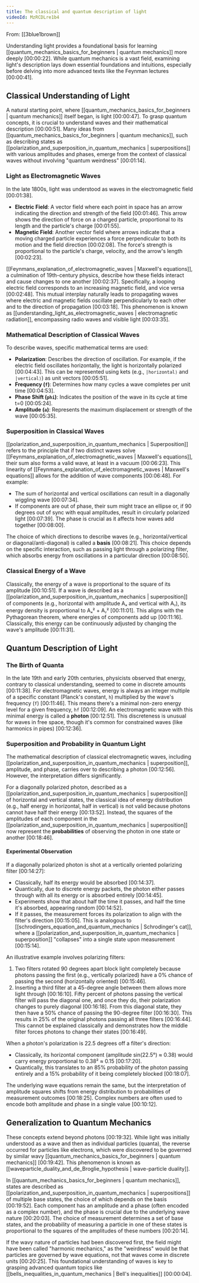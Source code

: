```yaml
---
title: The classical and quantum description of light
videoId: MzRCDLre1b4
---
```


From: [[3blue1brown]] <br/> 

Understanding light provides a foundational basis for learning [[quantum_mechanics_basics_for_beginners | quantum mechanics]] more deeply <a class="yt-timestamp" data-t="00:00:22">[00:00:22]</a>. While quantum mechanics is a vast field, examining light's description lays down essential foundations and intuitions, especially before delving into more advanced texts like the Feynman lectures <a class="yt-timestamp" data-t="00:00:41">[00:00:41]</a>.

## Classical Understanding of Light

A natural starting point, where [[quantum_mechanics_basics_for_beginners | quantum mechanics]] itself began, is light <a class="yt-timestamp" data-t="00:00:47">[00:00:47]</a>. To grasp quantum concepts, it is crucial to understand waves and their mathematical description <a class="yt-timestamp" data-t="00:00:51">[00:00:51]</a>. Many ideas from [[quantum_mechanics_basics_for_beginners | quantum mechanics]], such as describing states as [[polarization_and_superposition_in_quantum_mechanics | superpositions]] with various amplitudes and phases, emerge from the context of classical waves without involving "quantum weirdness" <a class="yt-timestamp" data-t="00:01:14">[00:01:14]</a>.

### Light as Electromagnetic Waves

In the late 1800s, light was understood as waves in the electromagnetic field <a class="yt-timestamp" data-t="00:01:38">[00:01:38]</a>.

*   **Electric Field**: A vector field where each point in space has an arrow indicating the direction and strength of the field <a class="yt-timestamp" data-t="00:01:46">[00:01:46]</a>. This arrow shows the direction of force on a charged particle, proportional to its length and the particle's charge <a class="yt-timestamp" data-t="00:01:55">[00:01:55]</a>.
*   **Magnetic Field**: Another vector field where arrows indicate that a moving charged particle experiences a force perpendicular to both its motion and the field direction <a class="yt-timestamp" data-t="00:02:08">[00:02:08]</a>. The force's strength is proportional to the particle's charge, velocity, and the arrow's length <a class="yt-timestamp" data-t="00:02:23">[00:02:23]</a>.

[[Feynmans_explanation_of_electromagnetic_waves | Maxwell's equations]], a culmination of 19th-century physics, describe how these fields interact and cause changes to one another <a class="yt-timestamp" data-t="00:02:37">[00:02:37]</a>. Specifically, a looping electric field corresponds to an increasing magnetic field, and vice versa <a class="yt-timestamp" data-t="00:02:48">[00:02:48]</a>. This mutual interplay naturally leads to propagating waves where electric and magnetic fields oscillate perpendicularly to each other and to the direction of propagation <a class="yt-timestamp" data-t="00:03:18">[00:03:18]</a>. This phenomenon is known as [[understanding_light_as_electromagnetic_waves | electromagnetic radiation]], encompassing radio waves and visible light <a class="yt-timestamp" data-t="00:03:35">[00:03:35]</a>.

### Mathematical Description of Classical Waves

To describe waves, specific mathematical terms are used:

*   **Polarization**: Describes the direction of oscillation. For example, if the electric field oscillates horizontally, the light is horizontally polarized <a class="yt-timestamp" data-t="00:04:43">[00:04:43]</a>. This can be represented using kets (e.g., `|horizontal⟩` and `|vertical⟩`) as unit vectors <a class="yt-timestamp" data-t="00:05:51">[00:05:51]</a>.
*   **Frequency (`f`)**: Determines how many cycles a wave completes per unit time <a class="yt-timestamp" data-t="00:04:53">[00:04:53]</a>.
*   **Phase Shift (`phi`)**: Indicates the position of the wave in its cycle at time t=0 <a class="yt-timestamp" data-t="00:05:24">[00:05:24]</a>.
*   **Amplitude (`a`)**: Represents the maximum displacement or strength of the wave <a class="yt-timestamp" data-t="00:05:35">[00:05:35]</a>.

### Superposition in Classical Waves

[[polarization_and_superposition_in_quantum_mechanics | Superposition]] refers to the principle that if two distinct waves solve [[Feynmans_explanation_of_electromagnetic_waves | Maxwell's equations]], their sum also forms a valid wave, at least in a vacuum <a class="yt-timestamp" data-t="00:06:23">[00:06:23]</a>. This linearity of [[Feynmans_explanation_of_electromagnetic_waves | Maxwell's equations]] allows for the addition of wave components <a class="yt-timestamp" data-t="00:06:48">[00:06:48]</a>. For example:
*   The sum of horizontal and vertical oscillations can result in a diagonally wiggling wave <a class="yt-timestamp" data-t="00:07:34">[00:07:34]</a>.
*   If components are out of phase, their sum might trace an ellipse or, if 90 degrees out of sync with equal amplitudes, result in circularly polarized light <a class="yt-timestamp" data-t="00:07:39">[00:07:39]</a>. The phase is crucial as it affects how waves add together <a class="yt-timestamp" data-t="00:08:00">[00:08:00]</a>.

The choice of which directions to describe waves (e.g., horizontal/vertical or diagonal/anti-diagonal) is called a **basis** <a class="yt-timestamp" data-t="00:08:21">[00:08:21]</a>. This choice depends on the specific interaction, such as passing light through a polarizing filter, which absorbs energy from oscillations in a particular direction <a class="yt-timestamp" data-t="00:08:50">[00:08:50]</a>.

### Classical Energy of a Wave

Classically, the energy of a wave is proportional to the square of its amplitude <a class="yt-timestamp" data-t="00:10:51">[00:10:51]</a>. If a wave is described as a [[polarization_and_superposition_in_quantum_mechanics | superposition]] of components (e.g., horizontal with amplitude Aₓ and vertical with Aᵧ), its energy density is proportional to Aₓ² + Aᵧ² <a class="yt-timestamp" data-t="00:11:01">[00:11:01]</a>. This aligns with the Pythagorean theorem, where energies of components add up <a class="yt-timestamp" data-t="00:11:16">[00:11:16]</a>. Classically, this energy can be continuously adjusted by changing the wave's amplitude <a class="yt-timestamp" data-t="00:11:31">[00:11:31]</a>.

## Quantum Description of Light

### The Birth of Quanta

In the late 19th and early 20th centuries, physicists observed that energy, contrary to classical understanding, seemed to come in discrete amounts <a class="yt-timestamp" data-t="00:11:38">[00:11:38]</a>. For electromagnetic waves, energy is always an integer multiple of a specific constant (Planck's constant, `h`) multiplied by the wave's frequency (`f`) <a class="yt-timestamp" data-t="00:11:46">[00:11:46]</a>. This means there's a minimal non-zero energy level for a given frequency, `hf` <a class="yt-timestamp" data-t="00:12:09">[00:12:09]</a>. An electromagnetic wave with this minimal energy is called a **photon** <a class="yt-timestamp" data-t="00:12:51">[00:12:51]</a>. This discreteness is unusual for waves in free space, though it's common for constrained waves (like harmonics in pipes) <a class="yt-timestamp" data-t="00:12:36">[00:12:36]</a>.

### Superposition and Probability in Quantum Light

The mathematical description of classical electromagnetic waves, including [[polarization_and_superposition_in_quantum_mechanics | superposition]], amplitude, and phase, carries over to describing a photon <a class="yt-timestamp" data-t="00:12:56">[00:12:56]</a>. However, the interpretation differs significantly.

For a diagonally polarized photon, described as a [[polarization_and_superposition_in_quantum_mechanics | superposition]] of horizontal and vertical states, the classical idea of energy distribution (e.g., half energy in horizontal, half in vertical) is not valid because photons cannot have half their energy <a class="yt-timestamp" data-t="00:13:52">[00:13:52]</a>. Instead, the squares of the amplitudes of each component in the [[polarization_and_superposition_in_quantum_mechanics | superposition]] now represent the **probabilities** of observing the photon in one state or another <a class="yt-timestamp" data-t="00:18:46">[00:18:46]</a>.

#### Experimental Observation

If a diagonally polarized photon is shot at a vertically oriented polarizing filter <a class="yt-timestamp" data-t="00:14:27">[00:14:27]</a>:
*   Classically, half its energy would be absorbed <a class="yt-timestamp" data-t="00:14:37">[00:14:37]</a>.
*   Quantically, due to discrete energy packets, the photon either passes through with all its energy or is absorbed entirely <a class="yt-timestamp" data-t="00:14:45">[00:14:45]</a>.
*   Experiments show that about half the time it passes, and half the time it's absorbed, appearing random <a class="yt-timestamp" data-t="00:14:52">[00:14:52]</a>.
*   If it passes, the measurement forces its polarization to align with the filter's direction <a class="yt-timestamp" data-t="00:15:05">[00:15:05]</a>. This is analogous to [[schrodingers_equation_and_quantum_mechanics | Schrodinger's cat]], where a [[polarization_and_superposition_in_quantum_mechanics | superposition]] "collapses" into a single state upon measurement <a class="yt-timestamp" data-t="00:15:14">[00:15:14]</a>.

An illustrative example involves polarizing filters:
1.  Two filters rotated 90 degrees apart block light completely because photons passing the first (e.g., vertically polarized) have a 0% chance of passing the second (horizontally oriented) <a class="yt-timestamp" data-t="00:15:46">[00:15:46]</a>.
2.  Inserting a third filter at a 45-degree angle between them allows more light through <a class="yt-timestamp" data-t="00:16:10">[00:16:10]</a>. Fifty percent of photons passing the vertical filter will pass the diagonal one, and once they do, their polarization changes to purely diagonal <a class="yt-timestamp" data-t="00:16:18">[00:16:18]</a>. From this diagonal state, they then have a 50% chance of passing the 90-degree filter <a class="yt-timestamp" data-t="00:16:30">[00:16:30]</a>. This results in 25% of the original photons passing all three filters <a class="yt-timestamp" data-t="00:16:44">[00:16:44]</a>. This cannot be explained classically and demonstrates how the middle filter forces photons to change their states <a class="yt-timestamp" data-t="00:16:49">[00:16:49]</a>.

When a photon's polarization is 22.5 degrees off a filter's direction:
*   Classically, its horizontal component (amplitude sin(22.5°) ≈ 0.38) would carry energy proportional to 0.38² ≈ 0.15 <a class="yt-timestamp" data-t="00:17:20">[00:17:20]</a>.
*   Quantically, this translates to an 85% probability of the photon passing entirely and a 15% probability of it being completely blocked <a class="yt-timestamp" data-t="00:18:07">[00:18:07]</a>.

The underlying wave equations remain the same, but the interpretation of amplitude squares shifts from energy distribution to probabilities of measurement outcomes <a class="yt-timestamp" data-t="00:18:25">[00:18:25]</a>. Complex numbers are often used to encode both amplitude and phase in a single value <a class="yt-timestamp" data-t="00:10:12">[00:10:12]</a>.

## Generalization to Quantum Mechanics

These concepts extend beyond photons <a class="yt-timestamp" data-t="00:19:32">[00:19:32]</a>. While light was initially understood as a wave and then as individual particles (quanta), the reverse occurred for particles like electrons, which were discovered to be governed by similar wavy [[quantum_mechanics_basics_for_beginners | quantum mechanics]] <a class="yt-timestamp" data-t="00:19:42">[00:19:42]</a>. This phenomenon is known as [[waveparticle_duality_and_de_Broglie_hypothesis | wave-particle duality]].

In [[quantum_mechanics_basics_for_beginners | quantum mechanics]], states are described as [[polarization_and_superposition_in_quantum_mechanics | superpositions]] of multiple base states, the choice of which depends on the basis <a class="yt-timestamp" data-t="00:19:52">[00:19:52]</a>. Each component has an amplitude and a phase (often encoded as a complex number), and the phase is crucial due to the underlying wave nature <a class="yt-timestamp" data-t="00:20:03">[00:20:03]</a>. The choice of measurement determines a set of base states, and the probability of measuring a particle in one of these states is proportional to the squares of the amplitudes of these numbers <a class="yt-timestamp" data-t="00:20:14">[00:20:14]</a>.

If the wavy nature of particles had been discovered first, the field might have been called "harmonic mechanics," as the "weirdness" would be that particles are governed by wave equations, not that waves come in discrete units <a class="yt-timestamp" data-t="00:20:25">[00:20:25]</a>. This foundational understanding of waves is key to grasping advanced quantum topics like [[bells_inequalities_in_quantum_mechanics | Bell's inequalities]] <a class="yt-timestamp" data-t="00:00:04">[00:00:04]</a>.